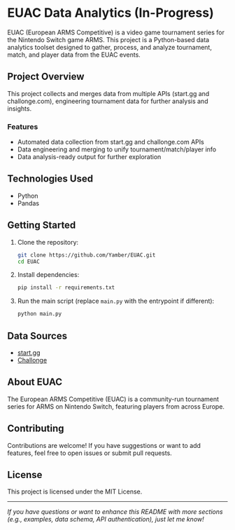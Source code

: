 # EUAC Data Analytics (In-Progress)

EUAC (European ARMS Competitive) is a video game tournament series for the Nintendo Switch game ARMS. This project is a Python-based data analytics toolset designed to gather, process, and analyze tournament, match, and player data from the EUAC events.

## Project Overview

This project collects and merges data from multiple APIs (start.gg and challonge.com), engineering tournament data for further analysis and insights.

### Features

- Automated data collection from start.gg and challonge.com APIs
- Data engineering and merging to unify tournament/match/player info
- Data analysis-ready output for further exploration

## Technologies Used

- Python
- Pandas

## Getting Started

1. Clone the repository:
   ```bash
   git clone https://github.com/Yamber/EUAC.git
   cd EUAC
   ```

2. Install dependencies:
   ```bash
   pip install -r requirements.txt
   ```

3. Run the main script (replace `main.py` with the entrypoint if different):
   ```bash
   python main.py
   ```

## Data Sources

- [start.gg](https://start.gg)
- [Challonge](https://challonge.com)

## About EUAC

The European ARMS Competitive (EUAC) is a community-run tournament series for ARMS on Nintendo Switch, featuring players from across Europe.

## Contributing

Contributions are welcome! If you have suggestions or want to add features, feel free to open issues or submit pull requests.

## License

This project is licensed under the MIT License.

---

*If you have questions or want to enhance this README with more sections (e.g., examples, data schema, API authentication), just let me know!*
